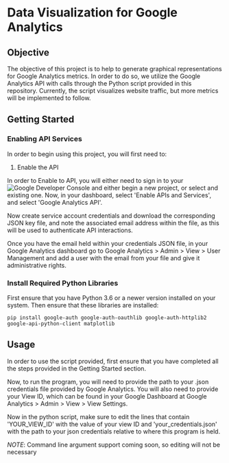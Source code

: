 # Data Visualization for Google Analytics

## Objective

The objective of this project is to help to generate graphical representations for Google Analytics metrics. In order to do so, we utilize the Google Analytics API with calls through the Python script provided in this repository. Currently, the script visualizes website traffic, but more metrics will be implemented to follow.

## Getting Started

### Enabling API Services

In order to begin using this project, you will first need to:
1. Enable the API

In order to Enable to API, you will either need to sign in to your ![Google Developer Console](https://console.cloud.google.com) and either begin a new project, or select and existing one. Now, in your dashboard, select 'Enable APIs and Services', and select 'Google Analytics API'. 

Now create service account credentials and download the corresponding JSON key file, and note the associated email address within the file, as this will be used to authenticate API interactions.

Once you have the email held within your credentials JSON file, in your Google Analytics dashboard go to  Google Analytics > Admin > View > User Management and add a user with the email from your file and give it administrative rights. 

### Install Required Python Libraries

First ensure that you have Python 3.6 or a newer version installed on your system. Then ensure that these libraries are installed:

```
pip install google-auth google-auth-oauthlib google-auth-httplib2 google-api-python-client matplotlib
```
## Usage

In order to use the script provided, first ensure that you have completed all the steps provided in the Getting Started section.

Now, to run the program, you will need to provide the path to your .json credentials file provided by Google Analytics. You will also need to provide your View ID, which can be found in your Google Dashboard at Google Analytics > Admin > View > View Settings.

Now in the python script, make sure to edit the lines that contain 'YOUR_VIEW_ID' with the value of your view ID and 'your_credentials.json' with the path to your json credentials relative to where this program is held. 

*NOTE*: Command line argument support coming soon, so editing will not be necessary


